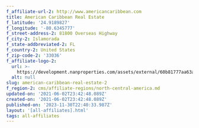 ```yaml
---
f_affiliate-url-2: http://www.americancaribbean.com
title: American Caribbean Real Estate
f_latitude: '24.9189827'
f_longitude: '-80.6345777'
f_street-address-2: 81800 Overseas Highway­
f_city-2: Islamorada­
f_state-addbreviated-2: FL­
f_country-2: United States
f_zip-code-2: '33036'
f_affiliate-logo-2:
  url: >-
    https://development.nanproperties.com/assets/external/60b81777aa63a748edafab4f_60785a59cacc7f1cb98fe715_content_americancaribbean.jpeg
  alt: null
slug: american-caribbean-real-estate-2
f_region-2: cms/affiliate-regions/north-central-america.md
updated-on: '2021-06-02T23:42:48.089Z'
created-on: '2021-06-02T23:42:48.089Z'
published-on: '2023-11-30T22:40:33.987Z'
layout: '[all-affiliates].html'
tags: all-affiliates
---
```



